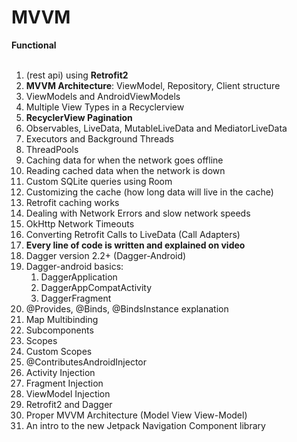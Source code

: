 # MVVM

<strong>Functional </strong>
<br><br>
<ol>
<li>(rest api) using <strong>Retrofit2</strong></li>
<li><strong>MVVM Architecture</strong>: ViewModel, Repository, Client structure</li>
<li>ViewModels and AndroidViewModels</li>
<li>Multiple View Types in a Recyclerview</li>
<li><strong>RecyclerView Pagination</strong></li>
<li>Observables, LiveData, MutableLiveData and MediatorLiveData</li>
<li>Executors and Background Threads</li>
<li>ThreadPools</li>
<li>Caching data for when the network goes offline</li>
<li>Reading cached data when the network is down</li>
<li>Custom SQLite queries using Room</li>
<li>Customizing the cache (how long data will live in the cache)</li>
<li>Retrofit caching works</li>
<li>Dealing with Network Errors and slow network speeds</li>
<li>OkHttp Network Timeouts</li>
<li>Converting Retrofit Calls to LiveData (Call Adapters)</li>
<li><strong>Every line of code is written and explained on video</strong></li>
<li>Dagger version 2.2+ (Dagger-Android)</li>
<li>Dagger-android basics:
  <ol>
    <li>DaggerApplication</li>
    <li>DaggerAppCompatActivity </li>
    <li>DaggerFragment</li>
  </ol>
</li>
<li>@Provides, @Binds, @BindsInstance explanation</li>
<li>Map Multibinding</li>
<li>Subcomponents</li>
<li>Scopes</li>
<li>Custom Scopes</li>
<li>@ContributesAndroidInjector</li>
<li>Activity Injection</li>
<li>Fragment Injection</li>
<li>ViewModel Injection</li>
<li>Retrofit2 and Dagger</li>
<li>Proper MVVM Architecture (Model View View-Model)</li>
<li>An intro to the new Jetpack Navigation Component library</li>
</ol>
<br>
